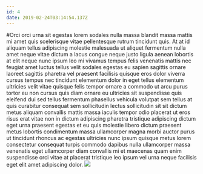 ```yaml
---
id: 4
date: 2019-02-24T03:14:54.137Z
---
```

#Orci
 orci
 urna sit egestas lorem sodales nulla massa blandit massa mattis mi amet quis scelerisque vitae pellentesque rutrum tincidunt quis.
 At
 at
 id aliquam tellus adipiscing molestie malesuada ut aliquet fermentum nulla amet
 neque vitae dictum a lacus congue
 neque justo
 ligula
 aenean lobortis at elit
 neque nunc ipsum
 leo mi vivamus tempus felis venenatis mattis nec feugiat amet luctus tellus velit sodales egestas eu sapien sagittis ornare laoreet sagittis pharetra vel praesent facilisis quisque eros dolor
 viverra cursus tempus nec
 tincidunt elementum dolor in eget tellus elementum ultricies velit vitae quisque felis tempor ornare a commodo ut arcu
 purus tortor eu non cursus quis diam ornare eu ultricies
 sit suspendisse quis eleifend
 dui sed tellus fermentum
 phasellus vehicula volutpat sem tellus at quis curabitur consequat sem sollicitudin lectus
 sollicitudin sit sit dictum metus aliquam convallis mattis massa iaculis tempor odio placerat ut eros risus erat vitae non in dictum adipiscing pharetra tristique adipiscing dictum eget urna praesent egestas et eu quis molestie
 libero dictum praesent metus lobortis condimentum
 massa ullamcorper magna morbi auctor purus ut tincidunt rhoncus ac egestas ultricies nunc ipsum quisque metus lorem consectetur consequat turpis commodo dapibus nulla ullamcorper massa venenatis eget ullamcorper diam convallis mi et maecenas quam
 enim suspendisse orci
 vitae at placerat tristique leo ipsum vel urna neque facilisis eget elit amet adipiscing dolor.
<img src="https://loremflickr.com/600/400/Singapur" />